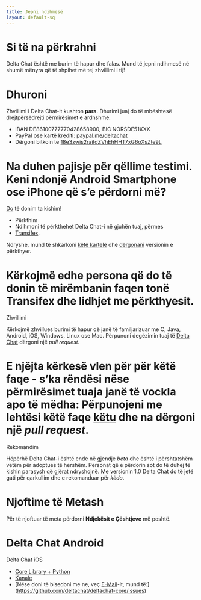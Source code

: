 ```yaml
---
title: Jepni ndihmesë
layout: default-sq
---
```


# Si të na përkrahni

Delta Chat është me burim të hapur dhe falas. Mund të jepni ndihmesë në shumë mënyra që të shpihet më tej zhvillimi i tij!


# Dhuroni

Zhvillimi i Delta Chat-it kushton **para**. Dhurimi juaj do të mbështesë drejtpërsëdrejti përmirësimet e ardhshme.

- IBAN DE86100777770428658900, BIC NORSDE51XXX
- PayPal ose kartë krediti: [paypal.me/deltachat](https://paypal.me/deltachat/20)
- Dërgoni bitkoin te [18e3zwis2raitdZVhEhHHT7xG6oXsZte9L](bitcoin:18e3zwis2raitdZVhEhHHT7xG6oXsZte9L)


# Na duhen **pajisje** për qëllime testimi. Keni ndonjë Android Smartphone ose iPhone që s’e përdorni më?

[Do](imprint) të donim ta kishim!

- Përkthim
- Ndihmoni të përkthehet Delta Chat-i në gjuhën tuaj, përmes
- [Transifex](https://www.transifex.com/delta-chat/delta-chat-android/).

Ndryshe, mund të shkarkoni [këtë kartelë](https://raw.githubusercontent.com/deltachat/deltachat-android/master/MessengerProj/src/main/res/values/strings.xml) dhe [dërgonani](imprint) versionin e përkthyer.

# Kërkojmë edhe persona që do të donin të mirëmbanin faqen tonë Transifex dhe lidhjet me përkthyesit.

Zhvillimi

Kërkojmë zhvillues burimi të hapur që janë të familjarizuar me C, Java, Android, iOS, Windows, Linux ose Mac.
Përpunoni degëzimin tuaj të [Delta Chat](https://github.com/deltachat/) dërgoni një _pull request_.


# E njëjta kërkesë vlen për **për këtë faqe** - s’ka rëndësi nëse përmirësimet tuaja janë të vockla apo të mëdha: Përpunojeni me lehtësi këtë faqe [këtu](https://github.com/deltachat/deltachat-pages) dhe na dërgoni një _pull request_.

Rekomandim

Hëpërhë Delta Chat-i është ende në gjendje _beta_ dhe është i përshtatshëm vetëm për adoptues të hershëm. Personat që e përdorin sot do të duhej të kishin parasysh që gjërat ndryshojnë. Me versionin 1.0 Delta Chat do të jetë gati për qarkullim dhe e rekomanduar për _këdo_.

# Njoftime të Metash

Për të njoftuar të meta përdorni **Ndjekësit e Çështjeve** më poshtë.


# Delta Chat Android

Delta Chat iOS

- [Core Library + Python](https://github.com/deltachat/deltachat-android/issues)
- [Kanale](https://github.com/deltachat/deltachat-ios/issues)
- [Nëse doni të bisedoni me ne, veç [E-Mail](imprint)-it, mund të:](https://github.com/deltachat/deltachat-core/issues)



